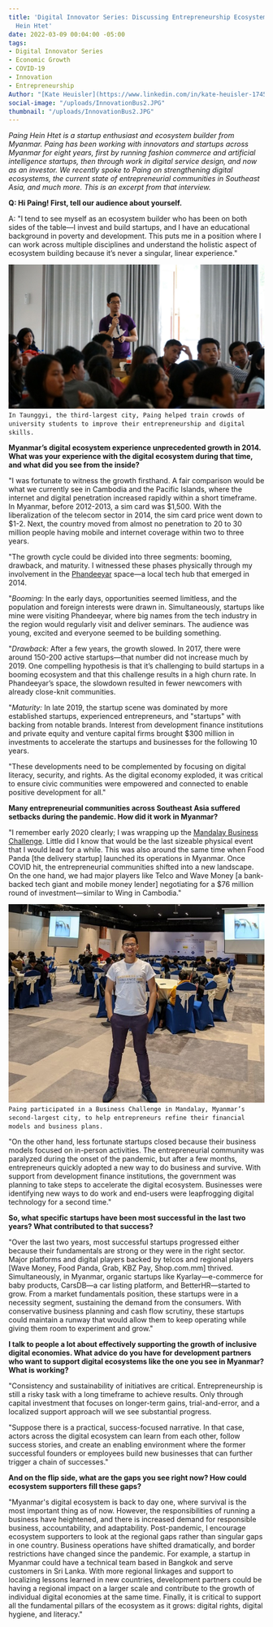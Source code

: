 ```yaml
---
title: 'Digital Innovator Series: Discussing Entrepreneurship Ecosystems with Paing
  Hein Htet'
date: 2022-03-09 00:04:00 -05:00
tags:
- Digital Innovator Series
- Economic Growth
- COVID-19
- Innovation
- Entrepreneurship
Author: "[Kate Heuisler](https://www.linkedin.com/in/kate-heuisler-1745326/?originalSubdomain=kh)"
social-image: "/uploads/InnovationBus2.JPG"
thumbnail: "/uploads/InnovationBus2.JPG"
---
```


*Paing Hein Htet is a startup enthusiast and ecosystem builder from Myanmar. Paing has been working with innovators and startups across Myanmar for eight years, first by running fashion commerce and artificial intelligence startups, then through work in digital service design, and now as an investor. We recently spoke to Paing on strengthening digital ecosystems, the current state of entrepreneurial communities in Southeast Asia, and much more. This is an excerpt from that interview.*

<!--more--> 

**Q: Hi Paing! First, tell our audience about yourself.**

A: "I tend to see myself as an ecosystem builder who has been on both sides of the table—I invest and build startups, and I have an educational background in poverty and development. This puts me in a position where I can work across multiple disciplines and understand the holistic aspect of ecosystem building because it’s never a singular, linear experience."

![InnovationBus2.JPG](/uploads/InnovationBus2.JPG)`In Taunggyi, the third-largest city, Paing helped train crowds of university students to improve their entrepreneurship and digital skills.`

**Myanmar’s digital ecosystem experience unprecedented growth in 2014. What was your experience with the digital ecosystem during that time, and what did you see from the inside?**

"I was fortunate to witness the growth firsthand. A fair comparison would be what we currently see in Cambodia and the Pacific Islands, where the internet and digital penetration increased rapidly within a short timeframe. In Myanmar, before 2012-2013, a sim card was $1,500. With the liberalization of the telecom sector in 2014, the sim card price went down to $1-2. Next, the country moved from almost no penetration to 20 to 30 million people having mobile and internet coverage within two to three years.

"The growth cycle could be divided into three segments: booming, drawback, and maturity. I witnessed these phases physically through my involvement in the [Phandeeyar](https://en.wikipedia.org/wiki/Phandeeyar) space—a local tech hub that emerged in 2014.

"*Booming:* In the early days, opportunities seemed limitless, and the population and foreign interests were drawn in. Simultaneously, startups like mine were visiting Phandeeyar, where big names from the tech industry in the region would regularly visit and deliver seminars. The audience was young, excited and everyone seemed to be building something.

"*Drawback:* After a few years, the growth slowed. In 2017, there were around 150-200 active startups—that number did not increase much by 2019. One compelling hypothesis is that it’s challenging to build startups in a booming ecosystem and that this challenge results in a high churn rate. In Phandeeyar’s space, the slowdown resulted in fewer newcomers with already close-knit communities.

"*Maturity:* In late 2019, the startup scene was dominated by more established startups, experienced entrepreneurs, and "startups" with backing from notable brands. Interest from development finance institutions and private equity and venture capital firms brought $300 million in investments to accelerate the startups and businesses for the following 10 years.

"These developments need to be complemented by focusing on digital literacy, security, and rights. As the digital economy exploded, it was critical to ensure civic communities were empowered and connected to enable positive development for all."

**Many entrepreneurial communities across Southeast Asia suffered setbacks during the pandemic. How did it work in Myanmar?**

"I remember early 2020 clearly; I was wrapping up the [Mandalay Business Challenge](https://mpevca.org/phandeeyar-hosted-mandalay-business-challenge-2020-in-mandalay/). Little did I know that would be the last sizeable physical event that I would lead for a while. This was also around the same time when Food Panda \[the delivery startup\] launched its operations in Myanmar. Once COVID hit, the entrepreneurial communities shifted into a new landscape. On the one hand, we had major players like Telco and Wave Money \[a bank-backed tech giant and mobile money lender\] negotiating for a $76 million round of investment—similar to Wing in Cambodia."

![BusinessChallenge-c142e7.jpg](/uploads/BusinessChallenge-c142e7.jpg)`Paing participated in a Business Challenge in Mandalay, Myanmar’s second-largest city, to help entrepreneurs refine their financial models and business plans.`

"On the other hand, less fortunate startups closed because their business models focused on in-person activities. The entrepreneurial community was paralyzed during the onset of the pandemic, but after a few months, entrepreneurs quickly adopted a new way to do business and survive. With support from development finance institutions, the government was planning to take steps to accelerate the digital ecosystem. Businesses were identifying new ways to do work and end-users were leapfrogging digital technology for a second time."

**So, what specific startups have been most successful in the last two years? What contributed to that success?**

"Over the last two years, most successful startups progressed either because their fundamentals are strong or they were in the right sector. Major platforms and digital players backed by telcos and regional players \[Wave Money, Food Panda, Grab, KBZ Pay, Shop.com.mm\] thrived. Simultaneously, in Myanmar, organic startups like Kyarlay—e-commerce for baby products, CarsDB—a car listing platform, and BetterHR—started to grow. From a market fundamentals position, these startups were in a necessity segment, sustaining the demand from the consumers. With conservative business planning and cash flow scrutiny, these startups could maintain a runway that would allow them to keep operating while giving them room to experiment and grow."

**I talk to people a lot about effectively supporting the growth of inclusive digital economies. What advice do you have for development partners who want to support digital ecosystems like the one you see in Myanmar? What is working?**

"Consistency and sustainability of initiatives are critical. Entrepreneurship is still a risky task with a long timeframe to achieve results. Only through capital investment that focuses on longer-term gains, trial-and-error, and a localized support approach will we see substantial progress.

"Suppose there is a practical, success-focused narrative. In that case, actors across the digital ecosystem can learn from each other, follow success stories, and create an enabling environment where the former successful founders or employees build new businesses that can further trigger a chain of successes."

**And on the flip side, what are the gaps you see right now? How could ecosystem supporters fill these gaps?**

"Myanmar's digital ecosystem is back to day one, where survival is the most important thing as of now. However, the responsibilities of running a business have heightened, and there is increased demand for responsible business, accountability, and adaptability. Post-pandemic, I encourage ecosystem supporters to look at the regional gaps rather than singular gaps in one country. Business operations have shifted dramatically, and border restrictions have changed since the pandemic. For example, a startup in Myanmar could have a technical team based in Bangkok and serve customers in Sri Lanka. With more regional linkages and support to localizing lessons learned in new countries, development partners could be having a regional impact on a larger scale and contribute to the growth of individual digital economies at the same time. Finally, it is critical to support all the fundamental pillars of the ecosystem as it grows: digital rights, digital hygiene, and literacy."
